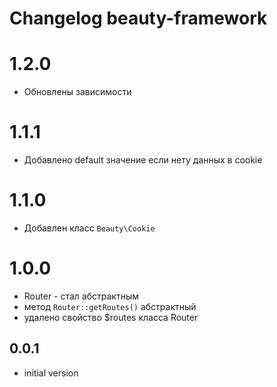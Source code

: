 # Changelog beauty-framework

# 1.2.0
  - Обновлены зависимости

# 1.1.1
  - Добавлено default значение если нету данных в cookie

# 1.1.0
  - Добавлен класс `Beauty\Cookie`

# 1.0.0
  - Router - стал абстрактным
  - метод `Router::getRoutes()` абстрактный
  - удалено свойство $routes класса Router

## 0.0.1
  - initial version
